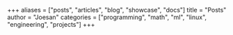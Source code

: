 +++
aliases = ["posts", "articles", "blog", "showcase", "docs"]
title = "Posts"
author = "Joesan"
categories = ["programming", "math", "ml", "linux", "engineering", "projects"]
+++
